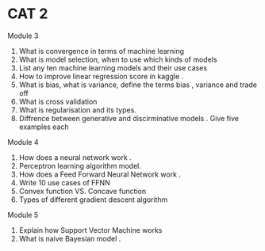 # CAT 2
Module 3
1. What is convergence in terms of machine learning 
2. What is model selection, when to use which kinds of models 
3. List any ten machine learning models and their use cases 
4. How to improve linear regression score in kaggle . 
5. What is bias, what is variance, define the terms bias , variance and trade off 
6. What is cross validation 
7. What is regularisation and its types.
8. Diffrence between generative and discirminative models . Give five examples each 

 Module 4
1. How does a neural network work . 
2. Perceptron learning algorithm model.
3. How does a Feed Forward Neural Network work . 
4. Write 10 use cases of FFNN 
5. Convex function VS. Concave function 
6. Types of different gradient descent algorithm 

 Module 5 

1. Explain how Support Vector Machine works 
2. What is naive Bayesian model .
